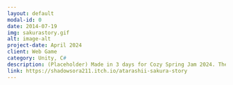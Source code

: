 ```yaml
---
layout: default
modal-id: 0
date: 2014-07-19
img: sakurastory.gif
alt: image-alt
project-date: April 2024
client: Web Game
category: Unity, C#
description: (Placeholder) Made in 3 days for Cozy Spring Jam 2024. The jam theme was "New Beginnings". This game is a follow up to our game for Cozy Winter Jam 2023, Cold Out 64, with a few recurring characters. Move into your new town, make new friends, and take great photos. There are 2 different endings depending on whether you take the bonus photo.
link: https://shadowsora211.itch.io/atarashii-sakura-story
---
```


